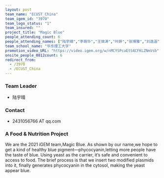 ```yaml
---
layout: post
team_name: "ECUST_China"
team_igem_id: "3970"
team_logo_status: "1"
team_insured: ""
project_title: "Magic Blue"
people_attending_count: 6
people_attending_names: ["陆宇晴","李萌华","王效涛","叶婷","张博雅","刘逸涵"]
team_school_name: "华东理工大学"
promotion_video_URL: "https://video.igem.org/w/nMCYSPcaEtS4CFKLZNmVsb"
onsite_people_0812count: 6
redirect_from:
  - /3970
  - /ECUST_China
---
```



### Team Leader
* 陆宇晴

### Contact
* 2431056766 AT qq.com

### A Food &amp; Nutrition Project

We are the 2021 iGEM team,Magic Blue. As shown by our name,we hope to get a kind of healthy blue pigment—phycocyanin,letting more people have the taste of blue. Using yeast as the carrier, it’s safe and convenient to access to food. The brief process is that we insert two modified plasmids into it, finally generates phycocyanin in the cytosol, making the yeast appear blue.
